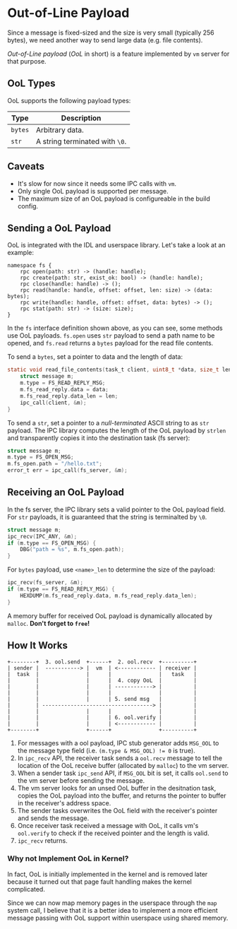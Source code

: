 # Out-of-Line Payload
Since a message is fixed-sized and the size is very small (typically 256 bytes), we need another way to send large data (e.g. file contents).

*Out-of-Line payload* (*OoL* in short) is a feature implemented by `vm` server for that purpose.

## OoL Types

OoL supports the following payload types:

| Type    | Description       |
|---------|-------------------|
| `bytes` | Arbitrary data. |
| `str`   | A string terminated with `\0`. |

## Caveats
- It's slow for now since it needs some IPC calls with `vm`.
- Only single OoL payload is supported per message.
- The maximum size of an OoL payload is configureable in the build config.

## Sending a OoL Payload
OoL is integrated with the IDL and userspace library. Let's take a look at an example:

```
namespace fs {
    rpc open(path: str) -> (handle: handle);
    rpc create(path: str, exist_ok: bool) -> (handle: handle);
    rpc close(handle: handle) -> ();
    rpc read(handle: handle, offset: offset, len: size) -> (data: bytes);
    rpc write(handle: handle, offset: offset, data: bytes) -> ();
    rpc stat(path: str) -> (size: size);
}
```

In the `fs` interface definition shown above, as you can see, some methods use OoL payloads. `fs.open` uses `str` payload to send a path name to be opened, and `fs.read` returns a `bytes` payload for the read file contents.


To send a `bytes`, set a pointer to data and the length of data:

```c
static void read_file_contents(task_t client, uint8_t *data, size_t len) {
    struct message m;
    m.type = FS_READ_REPLY_MSG;
    m.fs_read_reply.data = data;
    m.fs_read_reply.data_len = len;
    ipc_call(client, &m);
}
```

To send a `str`, set a pointer to a *null-terminated* ASCII string to as `str` payload. The IPC library computes the length of the OoL payload by `strlen` and transparently copies it into the destination task (fs server):

```c
struct message m;
m.type = FS_OPEN_MSG;
m.fs_open.path = "/hello.txt";
error_t err = ipc_call(fs_server, &m);
```

## Receiving an OoL Payload
In the fs server, the IPC library sets a valid pointer to the OoL payload field. For `str` payloads, it is guaranteed that the string is terminalted by `\0`.

```c
struct message m;
ipc_recv(IPC_ANY, &m);
if (m.type == FS_OPEN_MSG) {
    DBG("path = %s", m.fs_open.path);
}
```

For `bytes` payload, use `<name>_len` to determine the size of the payload:

```c
ipc_recv(fs_server, &m);
if (m.type == FS_READ_REPLY_MSG) {
    HEXDUMP(m.fs_read_reply.data, m.fs_read_reply.data_len);
}
```

A memory buffer for received OoL payload is dynamically allocated by `malloc`. **Don't forget to `free`!**

## How It Works
```
+--------+  3. ool.send  +------+  2. ool.recv  +----------+
| sender |  -----------> |  vm  | <------------ | receiver |
|  task  |               |      |               |   task   |
|        |               |      |  4. copy OoL  |          |
|        |               |      | ------------> |          |
|        |               |      |               |          |
|        |               |      | 5. send msg   |          |
|        | -----------------------------------> |          |
|        |               |      |               |          |
|        |               |      | 6. ool.verify |          |
|        |               |      | <------------ |          |
+--------+               +------+               +----------+
```

1. For messages with a ool payload, IPC stub generator adds `MSG_OOL` to the message type field (i.e. `(m.type & MSG_OOL) != 0` is true).
2. In `ipc_recv` API, the receiver task sends a `ool.recv` message to tell the location of the OoL receive buffer (allocated by `malloc`) to the vm server.
3. When a sender task `ipc_send` API, if `MSG_OOL` bit is set, it calls `ool.send` to the vm server before sending the message.
4. The vm server looks for an unsed OoL buffer in the desitnation task, copies the OoL payload into the buffer, and returns the pointer to buffer in the receiver's address space.
5. The sender tasks overwrites the OoL field with the receiver's pointer and sends the message.
6. Once receiver task received a message with OoL, it calls vm's `ool.verify` to check if the received pointer and the length is valid.
7. `ipc_recv` returns.

### Why not Implement OoL in Kernel?
In fact, OoL is initially implemented in the kernel and is removed later because it turned out that page fault handling makes the kernel complicated.

Since we can now map memory pages in the userspace through the `map` system call, I believe that it is a better idea to implement a more efficient message passing with OoL support within userspace using shared memory.
